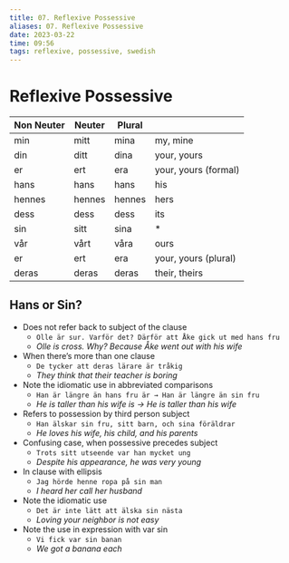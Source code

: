 ```yaml
---
title: 07. Reflexive Possessive
aliases: 07. Reflexive Possessive
date: 2023-03-22
time: 09:56
tags: reflexive, possessive, swedish
---
```



# Reflexive Possessive

| Non Neuter | Neuter | Plural |                      |
| ---------- | ------ | ------ | -------------------- |
| min        | mitt   | mina   | my, mine             |
| din        | ditt   | dina   | your, yours          | 
| er         | ert    | era    | your, yours (formal) |
| hans       | hans   | hans   | his                  |
| hennes     | hennes | hennes | hers                 |
| dess       | dess   | dess   | its                  |
| sin        | sitt   | sina   | *                    |
| vår        | vårt   | våra   | ours                 |
| er         | ert    | era    | your, yours (plural) |
| deras      | deras  | deras  | their, theirs        |

## Hans or Sin?

- Does not refer back to subject of the clause
    - `Olle är sur. Varför det? Därför att Åke gick ut med hans fru`
    - *Olle is cross. Why? Because Åke went out with his wife*
- When there’s more than one clause
    - `De tycker att deras lärare är tråkig`
    - *They think that their teacher is boring*
- Note the idiomatic use in abbreviated comparisons
    - `Han är längre än hans fru är → Han är längre än sin fru`
    - *He is taller than his wife is → He is taller than his wife*
- Refers to possession by third person subject
    - `Han älskar sin fru, sitt barn, och sina föräldrar`
    - *He loves his wife, his child, and his parents*
- Confusing case, when possessive precedes subject
    - `Trots sitt utseende var han mycket ung`
    - *Despite his appearance, he was very young*
- In clause with ellipsis
    - `Jag hörde henne ropa på sin man`
    - *I heard her call her husband*
- Note the idiomatic use
    - `Det är inte lätt att älska sin nästa`
    - *Loving your neighbor is not easy*
- Note the use in expression with var sin
    - `Vi fick var sin banan`
    - *We got a banana each*